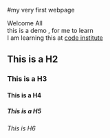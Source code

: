 #my very first webpage

Welcome All  <br>  this is a demo , for me to learn <br>
I am learning this at [code institute](https://codeinstitute.net)

## This is a H2


### This is a H3


#### This is a H4


##### This is a H5

###### This is H6
